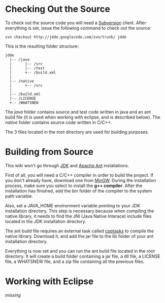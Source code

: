 # Checking Out the Source #

To check out the source code you will need a [Subversion](http://subversion.tigris.org/) client. After everything is set, issue the following command to check out the source:

```
svn checkout http://jdde.googlecode.com/svn/trunk/ jdde
```

This is the resulting folder structure:
```
jdde
  |-- /java
  |      |-- /src
  |      |-- /test
  |      +-- /build.xml
  |
  |-- /native
  |      +-- /src
  |
  |-- /build.xml
  |-- /LICENSE
  +-- /WHATSNEW
```

The _java_ folder contains source and test code written in java and an ant build file (it is used when working with eclipse, and is described below). The _native_ folder contains source code written in C/C++.

The 3 files located in the root directory are used for building purposes.

# Building from Source #

This wiki won't go through [JDK](http://java.sun.com/) and [Apache Ant](http://ant.apache.org/) installations.

First of all, you will need a C/C++ compiler in order to build the project. If you don't already have, download one from [MinGW](http://www.mingw.org/). During the installation process, make sure you select to install the **g++ compiler**. After the installation has finished, add the bin folder of the compiler to the system path variable.

Also, set a JAVA\_HOME environment variable pointing to your JDK installation directory. This step is necessary because when compiling the native library, it needs to find the JNI (Java Native Interace) include files located in the JDK installation directory.

The ant build file requires an external task called [cpptasks](http://ant-contrib.sourceforge.net/cpptasks/index.html) to compile the native library. Download it, and add the jar file to the lib folder of your ant installation directory.

Everything is now set and you can run the ant build file located in the root directory. It will create a build folder containing a jar file, a dll file, a LICENSE file, a WHATSNEW file, and a zip file containing all the previous files.

# Working with Eclipse #

_missing_